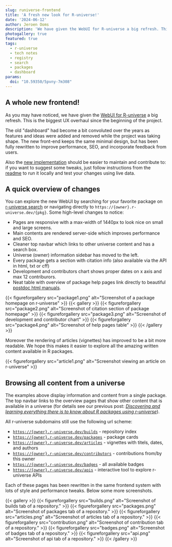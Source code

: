 ```yaml
---
slug: runiverse-frontend
title: 'A fresh new look for R-universe!'
date: '2024-06-12'
author: Jeroen Ooms
description: 'We have given the WebUI for R-universe a big refresh. This is the biggest UX overhaul in since the beginning of the project.'
photogallery: true
featured: true
tags:
  - r-universe
  - tech notes
  - registry
  - search
  - packages
  - dashboard
params:
  doi: "10.59350/5pvny-7m308"
---
```


## A whole new frontend!

As you may have noticed, we have given the [WebUI for R-universe](https://ropensci.r-universe.dev/packages) a big refresh. This is the biggest UX overhaul since the beginning of the project.

The old "dashboard" had become a bit convoluted over the years as features and ideas were added and removed while the project was taking shape. The new front-end keeps the same minimal design, but has been fully rewritten to improve performance, SEO, and incorporate feedback from users.

Also the [new implementation](https://github.com/r-universe-org/frontend) should be easier to maintain and contribute to: if you want to suggest some tweaks, just follow instructions from the [readme](https://github.com/r-universe-org/frontend#readme) to run it locally and test your changes using live data.

## A quick overview of changes

You can explore the new WebUI by searching for your favorite package on [r-universe search](https://r-universe.dev/search) or navigating directly to `https://{owner}.r-universe.dev/{pkg}`. Some high-level changes to notice:

 - Pages are responsive with a max-width of 1440px to look nice on small and large screens.
 - Main contents are rendered server-side which improves performance and SEO.
 - Cleaner top navbar which links to other universe content and has a search box.
 - Universe (owner) information sidebar has moved to the left.
 - Every package gets a section with citation info (also available via the API in html, txt or cff)
 - Development and contributors chart shows proper dates on x axis and max 12 contriburors.
 - Neat table with overview of package help pages link directly to beautiful [postdoc html manuals](https://ropensci.org/blog/2022/11/29/postdoc-docs/).


{{< figureforgallery src="package1.png" alt="Screenshot of a package homepage on r-universe" >}}
{{< gallery >}}
{{< figureforgallery src="package2.png" alt="Screenshot of citation section of package homepage" >}}
{{< figureforgallery src="package3.png" alt="Screenshot of development and contributor chart" >}}
{{< figureforgallery src="package4.png" alt="Screenshot of help pages table" >}}
{{< /gallery >}}

Moreover the rendering of articles (vignettes) has improved to be a bit more readable. We hope this makes it easier to explore all the amazing written content available in R packages.

{{< figureforgallery src="article1.png" alt="Screenshot viewing an article on r-universe" >}}

## Browsing all content from a universe

The examples above display information and content from a single package. The top navbar links to the overview pages that show other content that is available in a universe (for details see our previous post: [*Discovering and learning everything there is to know about R packages using r-universe*](https://ropensci.org/blog/2023/02/27/runiverse-discovering/)).

All r-universe subdomains still use the following url scheme:

 - [`https://{owner}.r-universe.dev/builds`](https://ropensci.r-universe.dev/builds) - repository index
 - [`https://{owner}.r-universe.dev/packages`](https://ropensci.r-universe.dev/packages) - package cards
 - [`https://{owner}.r-universe.dev/articles`](https://ropensci.r-universe.dev/articles) - vignettes with titels, dates, and authors
 - [`https://{owner}.r-universe.dev/contributors`](https://ropensci.r-universe.dev/contributors) - contributions from/by this owner
 - [`https://{owner}.r-universe.dev/badges`](https://ropensci.r-universe.dev/badges) - all available badges
 - [`https://{owner}.r-universe.dev/apis`](https://ropensci.r-universe.dev/apis) - interactive tool to explore r-universe APIs

Each of these pages has been rewritten in the same frontend system with lots of style and performance tweaks. Below some more screenshots.

{{< gallery >}}
{{< figureforgallery src="builds.png" alt="Screenshot of builds tab of a repository." >}}
{{< figureforgallery src="packages.png" alt="Screenshot of packages tab of a repository." >}}
{{< figureforgallery src="articles.png" alt="Screenshot of articles tab of a repository." >}}
{{< figureforgallery src="contribution.png" alt="Screenshot of contribution tab of a repository." >}}
{{< figureforgallery src="badges.png" alt="Screenshot of badges tab of a repository." >}}
{{< figureforgallery src="api.png" alt="Screenshot of api tab of a repository." >}}
{{< /gallery >}}
